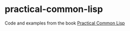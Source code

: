practical-common-lisp
=====================
Code and examples from the book [Practical Common Lisp](http://www.gigamonkeys.com/book/)